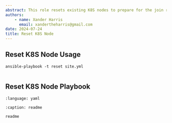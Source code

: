 ```yaml
---
abstract: This role resets existing K8S nodes to prepare for the join role.
authors:
    - name: Xander Harris
      email: xandertheharris@gmail.com
date: 2024-07-24
title: Reset K8S Node
---
```


## Reset K8S Node Usage

```{code-block} shell
ansible-playbook -t reset site.yml
```

```{index} roles; reset
```

## Reset K8S Node Playbook

```{literalinclude} /roles/reset/tasks/main.yml
:language: yaml
```

```{toctree} 
:caption: readme

readme
```
